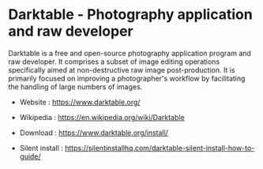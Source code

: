 # Darktable - Photography application and raw developer

Darktable is a free and open-source photography application program
and raw developer. It comprises a subset of image editing operations
specifically aimed at non-destructive raw image post-production.
It is primarily focused on improving a photographer's workflow
by facilitating the handling of large numbers of images.

* Website : https://www.darktable.org/
* Wikipedia : https://en.wikipedia.org/wiki/Darktable

* Download : https://www.darktable.org/install/
* Silent install : https://silentinstallhq.com/darktable-silent-install-how-to-guide/

